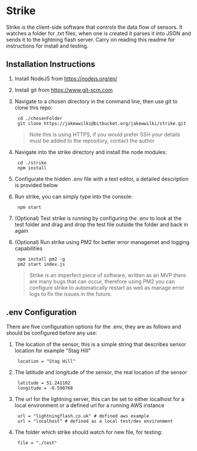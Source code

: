 # Strike
Strike is the client-side software that controls the data flow of sensors. It watches a folder for .txt files, when one is created it parses it into JSON and sends it to the lightning flash server. Carry on reading this readme for instructions for install and testing.

## Installation Instructions
1. Install NodeJS from https://nodejs.org/en/
2. Install git from https://www.git-scm.com
3. Navigate to a chosen directory in the command line, then use git to clone this repo:

        cd ./chosenFolder
        git clone https://jakewwilki@bitbucket.org/jakewwilki/strike.git
    
    > Note this is using HTTPS, if you would prefer SSH your details must be added to the repository, contact the author

4. Navigate into the strike directory and install the node modules:

        cd ./strike
        npm install
        
5. Configurate the hidden .env file with a text editor, a detailed description is provided below
6. Run strike, you can simply type into the console:

        npm start
        
7. (Optional) Test strike is running by configuring the .env to look at the test folder and drag and drop the test file outside the folder and back in again
8. (Optional) Run strike using PM2 for better error managemet and logging capabilities
        
        npm install pm2 -g
        pm2 start index.js
    
    > Strike is an imperfect piece of software, written as an MVP there are many bugs that can occur, therefore using PM2 you can configure strike to automatically restart as well as manage error logs to fix the issues in the future.

## .env Configuration
There are five configuration options for the .env, they are as follows and should be configured before any use:

1. The location of the sensor, this is a simple string that describes sensor location for example "Stag Hill"

        location = "Stag Hill"
        
2. The latitude and longitude of the sensor, the real location of the sensor

        latitude = 51.241102
        longitude = -0.590768
        
3. The url for the lightning server, this can be set to either localhost for a local environment or a defined url for a running AWS instance

        url = "lightningflash.co.uk" # defined aws example
        url = "localhost" # defined as a local test/dev environment
        
4. The folder which strike should watch for new file, for testing:

        file = "./test"
        